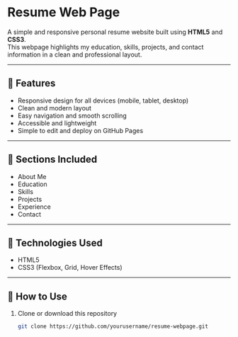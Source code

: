 # Resume Web Page

A simple and responsive personal resume website built using **HTML5** and **CSS3**.  
This webpage highlights my education, skills, projects, and contact information in a clean and professional layout.

---

## 🔹 Features
- Responsive design for all devices (mobile, tablet, desktop)
- Clean and modern layout
- Easy navigation and smooth scrolling
- Accessible and lightweight
- Simple to edit and deploy on GitHub Pages

---

## 🔹 Sections Included
- About Me
- Education
- Skills
- Projects
- Experience
- Contact

---

## 🔹 Technologies Used
- HTML5  
- CSS3 (Flexbox, Grid, Hover Effects)

---

## 🔹 How to Use
1. Clone or download this repository  
   ```bash
   git clone https://github.com/yourusername/resume-webpage.git
